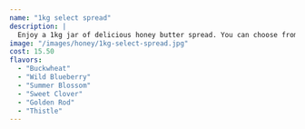 ```yaml
---
name: "1kg select spread"
description: |
  Enjoy a 1kg jar of delicious honey butter spread. You can choose from our variety of honey spread flavours and the quantity you want to purchase.
image: "/images/honey/1kg-select-spread.jpg"
cost: 15.50
flavors:
  - "Buckwheat"
  - "Wild Blueberry"
  - "Summer Blossom"
  - "Sweet Clover"
  - "Golden Rod"
  - "Thistle"
---
```


